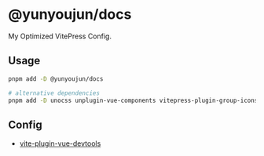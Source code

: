 # @yunyoujun/docs

My Optimized VitePress Config.

## Usage

```bash
pnpm add -D @yunyoujun/docs

# alternative dependencies
pnpm add -D unocss unplugin-vue-components vitepress-plugin-group-icons @shikijs/vitepress-twoslash
```

## Config

- [vite-plugin-vue-devtools](https://github.com/vuejs/devtools)
